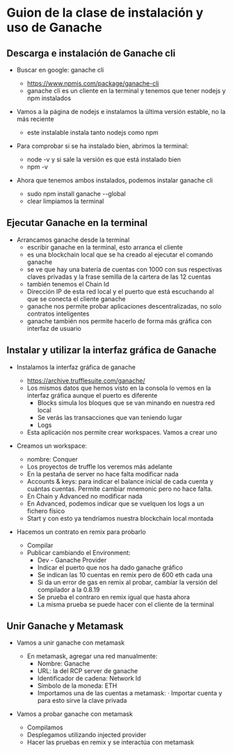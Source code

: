 # Guion de la clase de instalación y uso de Ganache
## Descarga e instalación de Ganache cli
- Buscar en google: ganache cli
	+ https://www.npmjs.com/package/ganache-cli
	+ ganache cli es un cliente en la terminal y tenemos que tener nodejs y npm instalados
- Vamos a la página de nodejs e instalamos la última versión estable, no la más reciente
	+ este instalable instala tanto nodejs como npm

- Para comprobar si se ha instalado bien, abrimos la terminal:
	+ node -v y si sale la versión es que está instalado bien
	+ npm -v

- Ahora que tenemos ambos instalados, podemos instalar ganache cli
	- sudo npm install ganache --global
	- clear limpiamos la terminal
	
## Ejecutar Ganache en la terminal
- Arrancamos ganache desde la terminal
	+ escribir ganache en la terminal, esto arranca el cliente
	+ es una blockchain local que se ha creado al ejecutar el comando ganache
	+ se ve que hay una batería de cuentas con 1000  con sus respectivas claves privadas y la frase semilla de la cartera de las 12 cuentas
	+ también tenemos el Chain Id
	+ Dirección IP de esta red local y el puerto que está escuchando al que se conecta el cliente ganache
	+ ganache nos permite probar aplicaciones descentralizadas, no solo contratos inteligentes
	+ ganache también nos permite hacerlo de forma más gráfica con interfaz de usuario
## Instalar y utilizar la interfaz gráfica de Ganache
- Instalamos la interfaz gráfica de ganache
	+ https://archive.trufflesuite.com/ganache/
	+ Los mismos datos que hemos visto en la consola lo vemos en la interfaz gráfica aunque el puerto es diferente
		- Blocks simula los bloques que se van minando en nuestra red local
		- Se verás las transacciones que van teniendo lugar
		- Logs
	+ Esta aplicación nos permite crear workspaces. Vamos a crear uno
- Creamos un workspace:
	+ nombre: Conquer
	+ Los proyectos de truffle los veremos más adelante
	+ En la pestaña de server no hace falta modificar nada
	+ Accounts & keys: para indicar el balance inicial de cada cuenta y cuántas cuentas. Permite cambiar mnemonic pero no hace falta.
	+ En Chain y Advanced no modificar nada
	+ En Advanced, podemos indicar que se vuelquen los logs a un fichero físico
	+ Start y con esto ya tendríamos nuestra blockchain local montada

- Hacemos un contrato en remix para probarlo
	+ Compilar
	+ Publicar cambiando el Environment:
		- Dev - Ganache Provider
		- Indicar el puerto que nos ha dado ganache gráfico
		- Se indican las 10 cuentas en remix pero de 600 eth cada una
		- Si da un error de gas en remix al probar, cambiar la versión del compilador a la 0.8.19
		- Se prueba el contraro en remix igual que hasta ahora
		- La misma prueba se puede hacer con el cliente de la terminal

## Unir Ganache y Metamask
- Vamos a unir ganache con metamask
	+ En metamask, agregar una red manualmente:
		- Nombre: Ganache
		- URL: la del RCP server de ganache
		- Identificador de cadena: Network Id
		- Símbolo de la moneda: ETH
		- Importamos una de las cuentas a metamask:
			· Importar cuenta y para esto sirve la clave privada

- Vamos a probar ganache con metamask
	+ Compilamos
	+ Desplegamos utilizando injected provider
	+ Hacer las pruebas en remix y se interactúa con metamask